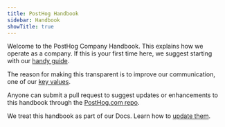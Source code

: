 ```yaml
---
title: PostHog Handbook
sidebar: Handbook
showTitle: true
---
```


Welcome to the PostHog Company Handbook. This explains how we operate as a company. If this is your first time here, we suggest starting with our [handy guide](/handbook/getting-started). 

The reason for making this transparent is to improve our communication, one of our [key values](/handbook/company/values).

Anyone can submit a pull request to suggest updates or enhancements to this handbook through the [PostHog.com repo](https://github.com/posthog/posthog.com).

We treat this handbook as part of our Docs. Learn how to [update them](/docs/contributing/updating-documentation).
